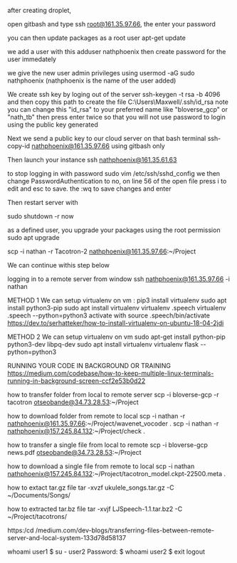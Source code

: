 after creating droplet,

open gitbash and type
ssh root@161.35.97.66, the enter your password

you can then update packages as a root user
apt-get update

we add a user with this
adduser nathphoenix
then create password for the user immedately

we give the new user admin privileges using
usermod -aG sudo nathphoenix  (nathphoenix is the name of the user added)

We create ssh key by loging out of the server
 ssh-keygen -t rsa -b 4096
and then copy this path to create the file
C:\Users\Maxwell/.ssh/id_rsa
note you can change this "id_rsa" to your preferred name like "bloverse_gcp" or "nath_tb"
then press enter twice so that you will not use password to login using the public key generated

Next we send a public key to our cloud server on that bash terminal
ssh-copy-id nathphoenix@161.35.97.66 using gitbash only

Then launch your instance
ssh nathphoenix@161.35.61.63


to stop logging in with password
sudo vim /etc/ssh/sshd_config
we then change PasswordAuthentication to no, on line 56 of the open file
press i to edit and esc to save. the :wq to save changes and enter

Then restart server with

sudo shutdown -r now


as a defined user, you upgrade your packages using the root permission
sudo apt upgrade

scp -i nathan -r Tacotron-2 nathphoenix@161.35.97.66:~/Project


We can continue withis step below

logging in to a remote server from window
ssh nathphoenix@161.35.97.66 -i nathan

METHOD 1
We can setup virtualenv on vm :
pip3 install virtualenv
sudo apt install python3-pip
sudo apt install virtualenv
virtualenv .speech
virtualenv .speech --python=python3
activate with
source .speech/bin/activate
https://dev.to/serhatteker/how-to-install-virtualenv-on-ubuntu-18-04-2jdi

METHOD 2
We can setup virtualenv on vm
sudo apt-get install python-pip python3-dev libpq-dev
sudo apt install virtualenv
virtualenv flask --python=python3


RUNNING YOUR CODE IN BACKGROUND OR TRAINING
https://medium.com/codebase/how-to-keep-multiple-linux-terminals-running-in-background-screen-ccf2e53b0d22

how to transfer folder from local to remote server
scp -i bloverse-gcp -r tacotron otseobande@34.73.28.53:~/Project

how to download folder from remote to local
scp -i nathan -r nathphoenix@161.35.97.66:~/Project/wavenet_vocoder .
scp -i nathan -r nathphoenix@157.245.84.132:~/Project/check .

how to transfer a single file from local to remote
scp -i bloverse-gcp news.pdf otseobande@34.73.28.53:~/Project

how to download a single file from remote to local
scp -i nathan nathphoenix@157.245.84.132:~/Project/tacotron_model.ckpt-22500.meta .

how to extact tar.gz file
tar -xvzf ukulele_songs.tar.gz -C ~/Documents/Songs/

how to extracted tar.bz file
tar -xvjf LJSpeech-1.1.tar.bz2 -C ~/Project/tacotrons/


https:/cd /medium.com/dev-blogs/transferring-files-between-remote-server-and-local-system-133d78d58137





whoami
user1
$ su - user2
Password:
$ whoami
user2
$ exit
logout